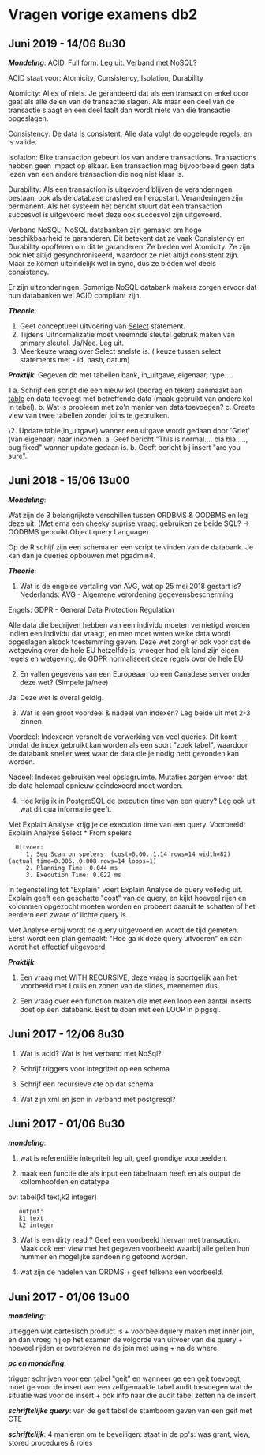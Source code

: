 # Vragen vorige examens db2



## Juni 2019 - 14/06 8u30

***Mondeling***: ACID. Full form. Leg uit. Verband met NoSQL?

ACID staat voor: Atomicity, Consistency, Isolation, Durability

Atomicity: Alles of niets. Je gerandeerd dat als een transaction enkel door gaat als alle delen van de transactie slagen. Als maar een deel van de transactie slaagt en een deel faalt dan wordt niets van die transactie opgeslagen. 

Consistency: De data is consistent. Alle data volgt de opgelegde regels, en is valide.

Isolation: Elke transaction gebeurt los van andere transactions. Transactions hebben geen impact op elkaar. Een transaction mag bijvoorbeeld geen data lezen van een andere transaction die nog niet klaar is.

Durability: Als een transaction is uitgevoerd blijven de veranderingen bestaan, ook als de database crashed en heropstart. Veranderingen zijn permanent. Als het systeem het bericht stuurt dat een transaction succesvol is uitgevoerd moet deze ook succesvol zijn uitgevoerd. 

Verband NoSQL: NoSQL databanken zijn gemaakt om hoge beschikbaarheid te garanderen. Dit betekent dat ze vaak Consistency en Durability opofferen om dit te garanderen. Ze bieden wel Atomicity.
Ze zijn ook niet altijd gesynchroniseerd, waardoor ze niet altijd consistent zijn. Maar ze komen uiteindelijk wel in sync, dus ze bieden wel deels consistency.

Er zijn uitzonderingen. Sommige NoSQL databank makers zorgen ervoor dat hun databanken wel ACID compliant zijn.



***Theorie***: 

1. Geef conceptueel uitvoering van [Select](https://examenwiki.diana.be/index.php?title=Select&action=edit&redlink=1) statement. 
2. Tijdens Uitnormalizatie moet vreemnde sleutel gebruik maken van primary sleutel. Ja/Nee. Leg uit. 
3. Meerkeuze vraag over Select snelste is. ( keuze tussen select statements met - id, hash, datum)



***Praktijk***: Gegeven db met tabellen bank, in_uitgave, eigenaar, type....

1 a. Schrijf een script die een nieuw kol (bedrag en teken) aanmaakt aan [table](https://examenwiki.diana.be/index.php?title=Table&action=edit&redlink=1) en data toevoegt met betreffende data (maak gebruikt van andere kol in tabel). b. Wat is probleem met zo'n manier van data toevoegen? c. Create view van twee tabellen zonder joins te gebruiken.

\2. Update table(in_uitgave) wanner een uitgave wordt gedaan door 'Griet' (van eigenaar) naar inkomen. a. Geef bericht "This is normal.... bla bla....., bug fixed" wanner update gedaan is. b. Geeft bericht bij insert "are you sure".



## Juni 2018 - 15/06 13u00

***Mondeling***:

Wat zijn de 3 belangrijkste verschillen tussen ORDBMS & OODBMS en leg deze uit. (Met erna een cheeky suprise vraag: gebruiken ze beide SQL? -> OODBMS gebruikt Object query Language)

Op de R schijf zijn een schema en een script te vinden van de databank. Je kan dan je queries opbouwen met pgadmin4.



***Theorie***:

1. Wat is de engelse vertaling van AVG, wat op 25 mei 2018 gestart is?
Nederlands: AVG - Algemene verordening gegevensbescherming

Engels: GDPR - General Data Protection Regulation

Alle data die bedrijven hebben van een individu moeten vernietigd worden indien een individu dat vraagt, en men moet weten welke data wordt opgeslagen alsook toestemming geven.
Deze wet zorgt er ook voor dat de wetgeving over de hele EU hetzelfde is, vroeger had elk land zijn eigen regels en wetgeving, de GDPR normaliseert deze regels over de hele EU.

2. En vallen gegevens van een Europeaan op een Canadese server onder deze wet? (Simpele ja/nee)

Ja. Deze wet is overal geldig.

3. Wat is een groot voordeel & nadeel van indexen? Leg beide uit met 2-3 zinnen.

Voordeel: Indexeren versnelt de verwerking van veel queries. Dit komt omdat de index gebruikt kan worden als een soort "zoek tabel", waardoor de databank sneller weet waar de data die je nodig hebt gevonden kan worden.

Nadeel: Indexes gebruiken veel opslagruimte. Mutaties zorgen ervoor dat de data helemaal opnieuw geindexeerd moet worden.

4. Hoe krijg ik in PostgreSQL de execution time van een query? Leg ook uit wat dit qua informatie geeft.

Met Explain Analyse krijg je de execution time van een query.
Voorbeeld:
      Explain Analyse
      Select *
      From spelers

      Uitvoer: 
         1. Seq Scan on spelers  (cost=0.00..1.14 rows=14 width=82) (actual time=0.006..0.008 rows=14 loops=1)
         2. Planning Time: 0.044 ms
         3. Execution Time: 0.022 ms
 
In tegenstelling tot "Explain" voert Explain Analyse de query volledig uit. Explain geeft een geschatte "cost" van de query, en kijkt hoeveel rijen en kolommen opgezocht moeten worden en probeert daaruit te schatten of het eerdern een zware of lichte query is.

Met Analyse erbij wordt de query uitgevoerd en wordt de tijd gemeten. Eerst wordt een plan gemaakt: "Hoe ga ik deze query uitvoeren" en dan wordt het effectief uitgevoerd.


***Praktijk***:

1. Een vraag met WITH RECURSIVE, deze vraag is soortgelijk aan het voorbeeld met Louis en zonen van de slides, meenemen dus.

2. Een vraag over een function maken die met een loop een aantal inserts doet op een databank. Best te doen met een LOOP in plpgsql.



## Juni 2017 - 12/06 8u30

1. Wat is acid? Wat is het verband met NoSql?

2. Schrijf triggers voor integriteit op een schema

3. Schrijf een recursieve cte op dat schema

4. Wat zijn xml en json in verband met postgresql?



## Juni 2017 - 01/06 8u30

***mondeling***: 

1. wat is referentiële integriteit leg uit, geef grondige voorbeelden.

2. maak een functie die als input een tabelnaam heeft en als output de kollomhoofden en datatype

bv: tabel(k1 text,k2 integer)

```
   output:
   k1 text
   k2 integer
```

3.  Wat is een dirty read ? Geef een voorbeeld hiervan met transaction. Maak ook een view met het gegeven voorbeeld waarbij alle geiten hun nummer en mogelijke aandoening getoond worden.

4.  wat zijn de nadelen van ORDMS + geef telkens een voorbeeld.



## Juni 2017 - 01/06 13u00

***mondeling***: 

uitleggen wat cartesisch product is + voorbeeldquery maken met inner join, en dan vroeg hij op het examen de volgorde van uitvoer van die query + hoeveel rijden er overbleven na de join met using + na de where

***pc en mondeling***:

trigger schrijven voor een tabel "geit" en wanneer ge een geit toevoegt, moet ge voor de insert aan een zelfgemaakte tabel audit toevoegen wat de situatie was voor de insert + ook info naar die audit tabel zetten na de insert

***schriftelijke query***: van de geit tabel de stamboom geven van een geit met CTE

***schriftelijk***: 4 manieren om te beveiligen: staat in de pp's: was grant, view, stored procedures & roles
